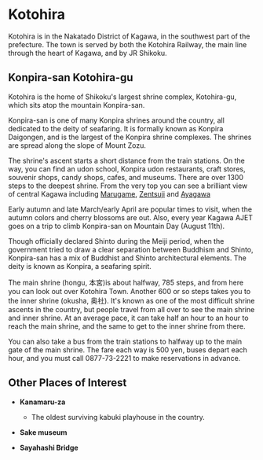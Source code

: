 # Kotohira

Kotohira is in the Nakatado District of Kagawa, in the southwest part of the 
prefecture. The town is served by both the Kotohira Railway, the main line
through the heart of Kagawa, and by JR Shikoku.

## Konpira-san Kotohira-gu

Kotohira is the home of Shikoku's largest shrine complex, Kotohira-gu, which
sits atop the mountain Konpira-san.

Konpira-san is one of many Konpira shrines around the country, all dedicated to
the deity of seafaring. It is formally known as Konpira Daigongen, and is the
largest of the Konpira shrine complexes. The shrines are spread along the slope
of Mount Zozu.

The shrine's ascent starts a short distance from the train stations. On the way,
you can find an udon school, Konpira udon restaurants, craft stores, souvenir
shops, candy shops, cafes, and museums. There are over 1300 steps to the deepest
shrine. From the very top you can see a brilliant view of central Kagawa
including [Marugame](/destinations/marugame), [Zentsuji](/destinations/zentsuji)
and [Ayagawa](/destinations/ayagawa)

Early autumn and late March/early April are popular times to visit, when the
autumn colors and cherry blossoms are out. Also, every year Kagawa AJET goes on
a trip to climb Konpira-san on Mountain Day (August 11th).

Though officially declared Shinto during the Meiji period, when the government
tried to draw a clear separation between Buddhism and Shinto, Konpira-san has a
mix of Buddhist and Shinto architectural elements. The deity is known as
Konpira, a seafaring spirit.

The main shrine (hongu, 本宮)is about halfway, 785 steps, and from here you can
look out over Kotohira Town. Another 600 or so steps takes you to the inner
shrine (okusha, 奥社). It's known as one of the most difficult shrine ascents in
the country, but people travel from all over to see the main shrine and inner
shrine. At an average pace, it can take half an hour to an hour to reach the
main shrine, and the same to get to the inner shrine from there.

You can also take a bus from the train stations to halfway up to the main gate
of the main shrine. The fare each way is 500 yen, buses depart each hour, and
you must call 0877-73-2221 to make reservations in advance.

## Other Places of Interest

- **Kanamaru-za**
    - The oldest surviving kabuki playhouse in the country.

- **Sake museum**

- **Sayahashi Bridge**